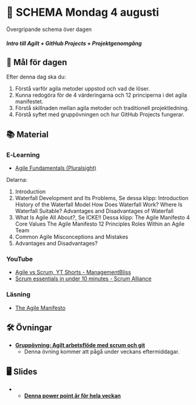# 📅 SCHEMA Mondag 4 augusti

Övergripande schema över dagen

##### Intro till Agilt + GitHub Projects + Projektgenomgång

## 🎯 Mål för dagen

Efter denna dag ska du:
1. Förstå varför agila metoder uppstod och vad de löser.
2. Kunna redogöra för de 4 värderingarna och 12 principerna i det agila manifestet.
3. Förstå skillnaden mellan agila metoder och traditionell projektledning.
4. Förstå syftet med gruppövningen och hur GitHub Projects fungerar.


## 📚 Material

### E‑Learning
* [Agile Fundamentals (Pluralsight)](https://app.pluralsight.com/library/courses/agile-fundamentals/table-of-contents) 

Delarna:
1. Introduction
2. Waterfall Development and Its Problems, Se dessa klipp:
Introduction
History of the Waterfall Model
How Does Waterfall Work?
Where Is Waterfall Suitable?
Advantages and Disadvantages of Waterfall
3. What Is Agile All About?, Se ICKE!! Dessa klipp:
The Agile Manifesto 4 Core Values
The Agile Manifesto 12 Principles
Roles Within an Agile Team
4. Common Agile Misconceptions and Mistakes 
5. Advantages and Disadvantages?

### YouTube
* [Agile vs Scrum, YT Shorts - ManagementBliss](https://youtube.com/shorts/I_2z_WQB6X0?si=uqOVyZ40EUc-XHnH)
* [Scrum essentials in under 10 minutes - Scrum Alliance](https://youtu.be/RtQ3tpq-RuE?si=voVwnIJUVUOJqHJY)

### Läsning
* [The Agile Manifesto](https://agilemanifesto.org/iso/sv/manifesto.html)

## 🛠️ Övningar
* [**Gruppövning: Agilt arbetsflöde med scrum och git**](https://github.com/Lexicon-frontend-2025/agila-metoder_gruppuppgift/blob/main/README.md)
  * Denna övning kommer att pågå under veckans eftermiddagar.

## 🖥️ Slides
* * [**Denna power point är för hela veckan**](https://docs.google.com/presentation/d/1saJDfsGqTOppkWu8JhHIVymtMRJIqlWXgAGR6BVuo_U/edit?usp=sharing)
